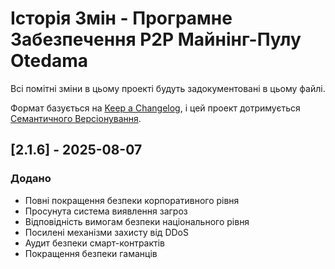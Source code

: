 # Історія Змін - Програмне Забезпечення P2P Майнінг-Пулу Otedama

Всі помітні зміни в цьому проекті будуть задокументовані в цьому файлі.

Формат базується на [Keep a Changelog](https://keepachangelog.com/uk/1.0.0/),
і цей проект дотримується [Семантичного Версіонування](https://semver.org/spec/v2.0.0.html).

## [2.1.6] - 2025-08-07

### Додано
- Повні покращення безпеки корпоративного рівня
- Просунута система виявлення загроз
- Відповідність вимогам безпеки національного рівня
- Посилені механізми захисту від DDoS
- Аудит безпеки смарт-контрактів
- Покращення безпеки гаманців
